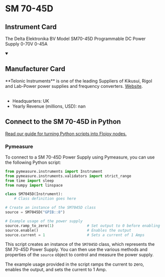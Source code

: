 
# SM 70-45D

## Instrument Card

The Delta Elektronika BV Model SM70-45D Programmable DC Power Supply 0-70V 0-45A

<details open>
<summary><h2>Manufacturer Card</h2></summary>
**Telonic Instruments** is one of the leading Suppliers of Kikusui, Rigol and Lab-Power power supplies and frequency converters. <a href=https://telonic.co.uk/jg/wp-content/uploads/2021/05/Delta-SM800-Product-Manual.pdf>Website</a>.
<br></br>
<ul>
  <li>Headquarters: UK</li>
  <li>Yearly Revenue (millions, USD): nan</li>
</ul>
</details>

## Connect to the SM 70-45D in Python

[Read our guide for turning Python scripts into Flojoy nodes.](https://docs.flojoy.ai/custom-nodes/creating-custom-node/)


### Pymeasure

To connect to a SM 70-45D Power Supply using Pymeasure, you can use the following Python script:

```python
from pymeasure.instruments import Instrument
from pymeasure.instruments.validators import strict_range
from time import sleep
from numpy import linspace

class SM7045D(Instrument):
    # Class definition goes here

# Create an instance of the SM7045D class
source = SM7045D("GPIB::8")

# Example usage of the power supply
source.ramp_to_zero(1)               # Set output to 0 before enabling
source.enable()                      # Enables the output
source.current = 1                   # Sets a current of 1 Amps
```

This script creates an instance of the `SM7045D` class, which represents the SM 70-45D Power Supply. You can then use the various methods and properties of the `source` object to control and measure the power supply.

The example usage provided in the script ramps the current to zero, enables the output, and sets the current to 1 Amp.

